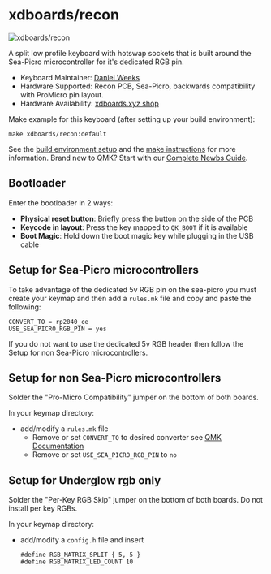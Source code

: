 # xdboards/recon

![xdboards/recon](https://imgur.com/a/HcjT4yq)

A split low profile keyboard with hotswap sockets that is built around the Sea-Picro microcontroller for it's dedicated RGB pin.

* Keyboard Maintainer: [Daniel Weeks](https://github.com/Xanimos)
* Hardware Supported: Recon PCB, Sea-Picro, backwards compatibility with ProMicro pin layout.
* Hardware Availability: [xdboards.xyz shop](https://www.xdboards.xyz)

Make example for this keyboard (after setting up your build environment):

    make xdboards/recon:default

See the [build environment setup](https://docs.qmk.fm/#/getting_started_build_tools) and the [make instructions](https://docs.qmk.fm/#/getting_started_make_guide) for more information. Brand new to QMK? Start with our [Complete Newbs Guide](https://docs.qmk.fm/#/newbs).

## Bootloader

Enter the bootloader in 2 ways:

* **Physical reset button**: Briefly press the button on the side of the PCB
* **Keycode in layout**: Press the key mapped to `QK_BOOT` if it is available
* **Boot Magic**: Hold down the boot magic key while plugging in the USB cable

## Setup for Sea-Picro microcontrollers

To take advantage of the dedicated 5v RGB pin on the sea-picro you must create your keymap
and then add a `rules.mk` file and copy and paste the following:
```
CONVERT_TO = rp2040_ce
USE_SEA_PICRO_RGB_PIN = yes
```

If you do not want to use the dedicated 5v RGB header then follow the Setup for non Sea-Picro microcontrollers.

## Setup for non Sea-Picro microcontrollers

Solder the "Pro-Micro Compatibility" jumper on the bottom of both boards.

In your keymap directory:
  - add/modify a `rules.mk` file
    - Remove or set `CONVERT_TO` to desired converter see [QMK Documentation](https://docs.qmk.fm/#/feature_converters)
    - Remove or set `USE_SEA_PICRO_RGB_PIN` to `no`


## Setup for Underglow rgb only


Solder the "Per-Key RGB Skip" jumper on the bottom of both boards. Do not install per key RGBs.

In your keymap directory:
  - add/modify a `config.h` file and insert 
    ```
    #define RGB_MATRIX_SPLIT { 5, 5 }
    #define RGB_MATRIX_LED_COUNT 10
    ```
  